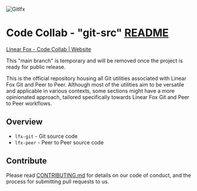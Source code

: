![Gitlfx](https://cdn.linearfox.com/assets/img/lfxcodegit.png)

# Code Collab - "git-src" [README](README.md "Code Collab - git") 
 
[Linear Fox - Code Collab | Website](https://linearfox.com/codecollab/ "LinearFox - Code Collab")

This "main branch" is temporary and will be removed once the project is ready for public release.
 
This is the official repository housing all Git utilities associated with Linear Fox Git and Peer to Peer. Although most of the utilities aim to be versatile and applicable in various contexts, some sections might have a more opinionated approach, tailored specifically towards Linear Fox Git and Peer to Peer workflows.

## Overview
- `lfx-git` - Git source code
- `lfx-peer` - Peer to Peer source code

## Contribute

Please read [CONTRIBUTING.md](CONTRIBUTING.md) for details on our code of conduct, and the process for submitting pull requests to us. 